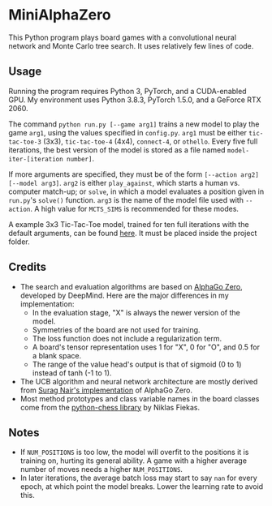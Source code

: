 # MiniAlphaZero

This Python program plays board games with a convolutional neural network and Monte Carlo tree search. It uses relatively few lines of code.

## Usage

Running the program requires Python 3, PyTorch, and a CUDA-enabled GPU. My environment uses Python 3.8.3, PyTorch 1.5.0, and a GeForce RTX 2060.

The command `python run.py [--game arg1]` trains a new model to play the game `arg1`, using the values specified in `config.py`. `arg1` must be either `tic-tac-toe-3` (3x3), `tic-tac-toe-4` (4x4), `connect-4`, or `othello`. Every five full iterations, the best version of the model is stored as a file named `model-iter-[iteration number]`.

If more arguments are specified, they must be of the form `[--action arg2] [--model arg3]`. `arg2` is either `play_against`, which starts a human vs. computer match-up; or `solve`, in which a model evaluates a position given in `run.py`'s `solve()` function. `arg3` is the name of the model file used with `--action`. A high value for `MCTS_SIMS` is recommended for these modes.

A example 3x3 Tic-Tac-Toe model, trained for ten full iterations with the default arguments, can be found [here](https://drive.google.com/file/d/1o4pI6LYnjfd5-yBihiyJAZvJwPQx-y_q/view?usp=sharing). It must be placed inside the project folder.

## Credits

* The search and evaluation algorithms are based on [AlphaGo Zero](https://www.nature.com/articles/nature24270.epdf?author_access_token=VJXbVjaSHxFoctQQ4p2k4tRgN0jAjWel9jnR3ZoTv0PVW4gB86EEpGqTRDtpIz-2rmo8-KG06gqVobU5NSCFeHILHcVFUeMsbvwS-lxjqQGg98faovwjxeTUgZAUMnRQ), developed by DeepMind. Here are the major differences in my implementation:
    * In the evaluation stage, "X" is always the newer version of the model.
    * Symmetries of the board are not used for training.
    * The loss function does not include a regularization term.
    * A board's tensor representation uses 1 for "X", 0 for "O", and 0.5 for a blank space.
    * The range of the value head's output is that of sigmoid (0 to 1) instead of tanh (-1 to 1).
* The UCB algorithm and neural network architecture are mostly derived from [Surag Nair's implementation](https://github.com/suragnair/alpha-zero-general) of AlphaGo Zero.
* Most method prototypes and class variable names in the board classes come from the [python-chess library](https://github.com/niklasf/python-chess) by Niklas Fiekas.

## Notes

* If `NUM_POSITIONS` is too low, the model will overfit to the positions it is training on, hurting its general ability. A game with a higher average number of moves needs a higher `NUM_POSITIONS`.
* In later iterations, the average batch loss may start to say `nan` for every epoch, at which point the model breaks. Lower the learning rate to avoid this.
